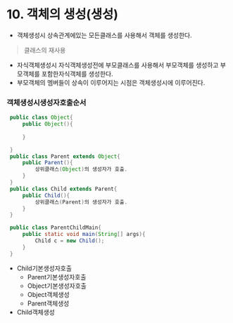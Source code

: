 # 10. 객체의 생성(생성)
  - 객체생성시 상속관계에있는 모든클래스를 사용해서 객체를 생성한다.
  >클래스의 재사용
  - 자식객체생성시 자식객체생성전에 부모클래스를 사용해서 부모객체를 생성하고
    부모객체를 포함한자식객체를 생성한다.  
  - 부모객체의 멤버들이 상속이 이루어지는 시점은 객체생성시에 이루어진다.

  ### 객체생성시생성자호출순서
   
   ```java
    public class Object{
		public Object(){
			
		}	

	}
	public class Parent extends Object{
		public Parent(){
			상위클래스(Object)의 생성자가 호출.
		}
	}
	public class Child extends Parent{
		public Child(){
			상위클래스(Parent)의 생성자가 호출.
		}
	}

	public class ParentChildMain{
		public static void main(String[] args){
			Child c = new Child();
		}
	}

   ```

- Child기본생성자호출
  - Parent기본생성자호출
   - Object기본생성자호출
   - Object객체생성
  - Parent객체생성
- Child객체생성
	
	   	 
     
   
